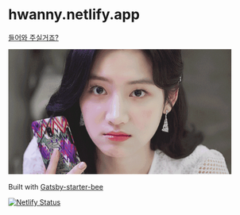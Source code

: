 # hwanny.netlify.app

<a href="https://hwanny.netlify.app/" target='_blank'>들어와 주실거죠?</a>

![](/assets/baegyul.gif)

Built with [Gatsby-starter-bee](https://github.com/jaeyeophan/gatsby-starter-bee)

[![Netlify Status](https://api.netlify.com/api/v1/badges/3d919f5a-6578-4739-a990-91067fe6ead7/deploy-status)](https://app.netlify.com/sites/hwanny/deploys)
